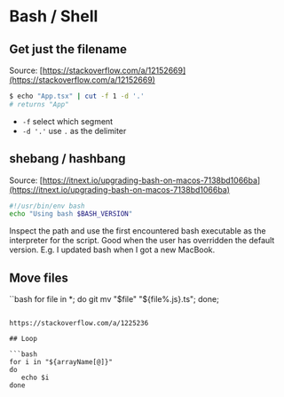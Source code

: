 # Bash / Shell

## Get just the filename

Source: [https://stackoverflow.com/a/12152669](https://stackoverflow.com/a/12152669)

```bash
$ echo "App.tsx" | cut -f 1 -d '.'
# returns "App"
```

- `-f` select which segment 
- `-d '.'` use `.` as the delimiter

## shebang / hashbang

Source: [https://itnext.io/upgrading-bash-on-macos-7138bd1066ba](https://itnext.io/upgrading-bash-on-macos-7138bd1066ba)


```bash
#!/usr/bin/env bash
echo "Using bash $BASH_VERSION"
```

Inspect the path and use the first encountered bash executable as the interpreter for the script. Good when the user has overridden the default version. E.g. I updated bash when I got a new MacBook.

## Move files

``bash
for file in *; do git mv "$file" "${file%.js}.ts"; done;
```

https://stackoverflow.com/a/1225236

## Loop

```bash
for i in "${arrayName[@]}"
do
   echo $i
done
```
